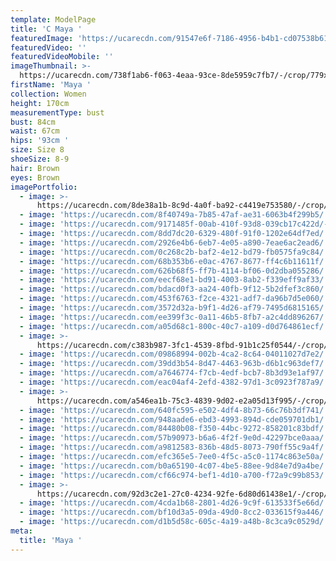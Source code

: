 ```yaml
---
template: ModelPage
title: 'C Maya '
featuredImage: 'https://ucarecdn.com/91547e6f-7186-4956-b4b1-cd07538b6122/'
featuredVideo: ''
featuredVideoMobile: ''
imageThumbnail: >-
  https://ucarecdn.com/738f1ab6-f063-4eaa-93ce-8de5959c7fb7/-/crop/779x1174/171,0/-/preview/
firstName: 'Maya '
collection: Women
height: 170cm
measurementType: bust
bust: 84cm
waist: 67cm
hips: '93cm '
size: Size 8
shoeSize: 8-9
hair: Brown
eyes: Brown
imagePortfolio:
  - image: >-
      https://ucarecdn.com/8de38a1b-8c9d-4a0f-ba92-c4419e753580/-/crop/895x1268/103,0/-/preview/
  - image: 'https://ucarecdn.com/8f40749a-7b85-47af-ae31-6063b4f299b5/'
  - image: 'https://ucarecdn.com/9171485f-00ab-410f-93d8-039cb17c422d/-/preview/'
  - image: 'https://ucarecdn.com/8dd7dc20-6329-480f-91f0-1202e64df7ed/'
  - image: 'https://ucarecdn.com/2926e4b6-6eb7-4e05-a890-7eae6ac2ead6/'
  - image: 'https://ucarecdn.com/0c268c2b-baf2-4e12-bd79-fb0575fa9c84/'
  - image: 'https://ucarecdn.com/68b353b6-e0ac-4767-8677-ff4c6b11611f/'
  - image: 'https://ucarecdn.com/626b68f5-ff7b-4114-bf06-0d2dba055286/'
  - image: 'https://ucarecdn.com/eecf68e1-bd91-4003-8ab2-f339eff9af33/'
  - image: 'https://ucarecdn.com/bdacd0f3-aa24-40fb-9f12-5b2dfef3c860/'
  - image: 'https://ucarecdn.com/453f6763-f2ce-4321-adf7-da96b7d5e060/'
  - image: 'https://ucarecdn.com/3572d32a-b9f1-4d26-af79-7495d6815165/'
  - image: 'https://ucarecdn.com/ee399f3c-0a11-46b5-8fb7-a2c4dd896267/'
  - image: 'https://ucarecdn.com/a05d68c1-800c-40c7-a109-d0d764861ecf/'
  - image: >-
      https://ucarecdn.com/c383b987-3fc1-4539-8fbd-91b1c25f0544/-/crop/1453x2232/179,0/-/preview/
  - image: 'https://ucarecdn.com/09868994-002b-4ca2-8c64-04011027d7e2/'
  - image: 'https://ucarecdn.com/39dd3b54-8d47-4463-963b-d6b1c963def7/'
  - image: 'https://ucarecdn.com/a7646774-f7cb-4edf-bcb7-8b3d93e1af97/'
  - image: 'https://ucarecdn.com/eac04af4-2efd-4382-97d1-3c0923f787a9/'
  - image: >-
      https://ucarecdn.com/a546ea1b-75c3-4839-9d02-e2a05d13f995/-/crop/756x1209/108,232/-/preview/
  - image: 'https://ucarecdn.com/640fc595-e502-4df4-8b73-66c76b3df741/'
  - image: 'https://ucarecdn.com/948aade6-ebd3-4993-894d-cde059701db1/'
  - image: 'https://ucarecdn.com/84480b08-f350-44bc-9272-858201c83bdf/'
  - image: 'https://ucarecdn.com/57b90973-b6a6-4f2f-9e0d-42297bce0aaa/'
  - image: 'https://ucarecdn.com/a9812583-836b-48d5-8073-790ff55c9a4f/'
  - image: 'https://ucarecdn.com/efc365e5-7ee0-4f5c-a5c0-1174c863e50a/'
  - image: 'https://ucarecdn.com/b0a65190-4c07-4be5-88ee-9d84e7d9a4be/'
  - image: 'https://ucarecdn.com/cf66c974-bef1-4d10-a700-f72a9c99b853/'
  - image: >-
      https://ucarecdn.com/92d3c2e1-27c0-4234-92fe-6d80d61438e1/-/crop/1218x1917/236,0/-/preview/
  - image: 'https://ucarecdn.com/4cda1b68-2801-4d26-9c9f-613533f5e66d/'
  - image: 'https://ucarecdn.com/bf10d3a5-09da-49d0-8cc2-033615f9a446/'
  - image: 'https://ucarecdn.com/d1b5d58c-605c-4a19-a48b-8c3ca9c0529d/'
meta:
  title: 'Maya '
---
```


